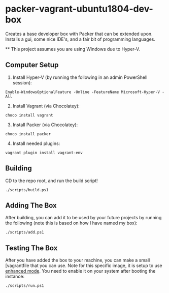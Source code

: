# packer-vagrant-ubuntu1804-dev-box
Creates a base developer box with Packer that can be extended upon. Installs a gui, some nice IDE's, and a fair bit of programming languages.

** This project assumes you are using Windows due to Hyper-V.

## Computer Setup

1. Install Hyper-V (by running the following in an admin PowerShell session):
```
Enable-WindowsOptionalFeature -Online -FeatureName Microsoft-Hyper-V -All
```

2. Install Vagrant (via Chocolatey):
```
choco install vagrant
```

3. Install Packer (via Chocolatey):
```
choco install packer
```

4. Install needed plugins:
```
vagrant plugin install vagrant-env
```

## Building
CD to the repo root, and run the build script!
```
./scripts/build.ps1
```

## Adding The Box
After building, you can add it to be used by your future projects by running the following (note this is based on how I have named my box):
```
./scripts/add.ps1
```

## Testing The Box
After you have added the box to your machine, you can make a small [vagrantfile that you can use. Note for this specific image, it is setup to use [enhanced mode](https://docs.microsoft.com/en-us/windows-server/virtualization/hyper-v/learn-more/use-local-resources-on-hyper-v-virtual-machine-with-vmconnect). You need to enable it on your system after booting the instance:
```
./scripts/run.ps1
```